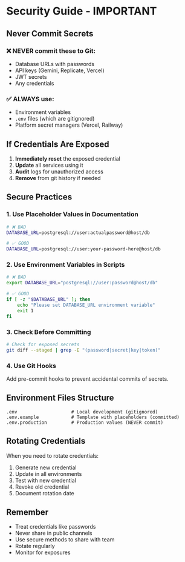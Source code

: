 # Security Guide - IMPORTANT

## Never Commit Secrets

### ❌ NEVER commit these to Git:
- Database URLs with passwords
- API keys (Gemini, Replicate, Vercel)
- JWT secrets
- Any credentials

### ✅ ALWAYS use:
- Environment variables
- `.env` files (which are gitignored)
- Platform secret managers (Vercel, Railway)

## If Credentials Are Exposed

1. **Immediately reset** the exposed credential
2. **Update** all services using it
3. **Audit** logs for unauthorized access
4. **Remove** from git history if needed

## Secure Practices

### 1. Use Placeholder Values in Documentation
```bash
# ❌ BAD
DATABASE_URL=postgresql://user:actualpassword@host/db

# ✅ GOOD
DATABASE_URL=postgresql://user:your-password-here@host/db
```

### 2. Use Environment Variables in Scripts
```bash
# ❌ BAD
export DATABASE_URL="postgresql://user:password@host/db"

# ✅ GOOD
if [ -z "$DATABASE_URL" ]; then
    echo "Please set DATABASE_URL environment variable"
    exit 1
fi
```

### 3. Check Before Committing
```bash
# Check for exposed secrets
git diff --staged | grep -E "(password|secret|key|token)" 
```

### 4. Use Git Hooks
Add pre-commit hooks to prevent accidental commits of secrets.

## Environment Files Structure

```
.env                    # Local development (gitignored)
.env.example            # Template with placeholders (committed)
.env.production         # Production values (NEVER commit)
```

## Rotating Credentials

When you need to rotate credentials:

1. Generate new credential
2. Update in all environments
3. Test with new credential
4. Revoke old credential
5. Document rotation date

## Remember

- Treat credentials like passwords
- Never share in public channels
- Use secure methods to share with team
- Rotate regularly
- Monitor for exposures